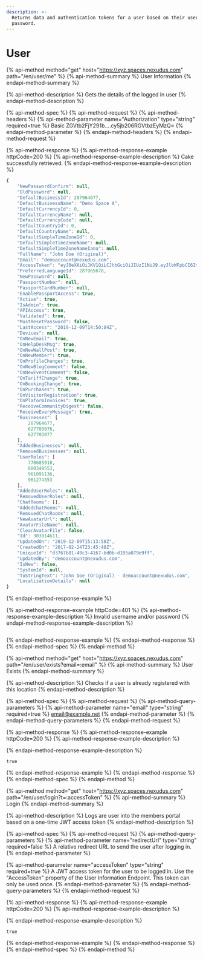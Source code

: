 ```yaml
---
description: >-
  Returns data and authentication tokens for a user based on their username and
  password.
---
```


# User

{% api-method method="get" host="https://xyz.spaces.nexudus.com" path="/en/user/me" %}
{% api-method-summary %}
User Information
{% endapi-method-summary %}

{% api-method-description %}
Gets the details of the logged in user
{% endapi-method-description %}

{% api-method-spec %}
{% api-method-request %}
{% api-method-headers %}
{% api-method-parameter name="Authorization" type="string" required=true %}
Basic ZGVtb2FjY291b....cy5jb206RGVtbzEyMzQ=
{% endapi-method-parameter %}
{% endapi-method-headers %}
{% endapi-method-request %}

{% api-method-response %}
{% api-method-response-example httpCode=200 %}
{% api-method-response-example-description %}
Cake successfully retrieved.
{% endapi-method-response-example-description %}

```javascript
{
    "NewPasswordConfirm": null,
    "OldPassword": null,
    "DefaultBusinessId": 287964677,
    "DefaultBusinessName": "Demo Space A",
    "DefaultCurrencyId": 0,
    "DefaultCurrencyName": null,
    "DefaultCurrencyCode": null,
    "DefaultCountryId": 0,
    "DefaultCountryName": null,
    "DefaultSimpleTimeZoneId": 0,
    "DefaultSimpleTimeZoneName": null,
    "DefaultSimpleTimeZoneNameIana": null,
    "FullName": "John Doe (Original)",
    "Email": "demoaccount@nexudus.com",
    "AccessToken": "eyJ0eXAiOiJKV1QiLCJhbGciOiJIUzI1NiJ9.eyJlbWFpbCI6ImRlbW9hY2NvdW50QG5leHVkdXMuY29tIiwiaXNzIjoic2VsZiIsImF1ZCI6Imh0dHBzOi8vc3BhY2VzLm5leHVkdXMuY29tIiwiZXhwIjoxNTc1OTA2MTQxLCJuYmYiOjE1NzU5MDQzNDF9.42EcWcSC7C0Ym9Rvvo4B1JC0uj_sWtgbusfPrn1kQDs",
    "PreferredLanguageId": 287965678,
    "NewPassword": null,
    "PassportNumber": null,
    "PassportCardNumber": null,
    "EnablePassportAccess": true,
    "Active": true,
    "IsAdmin": true,
    "APIAccess": true,
    "Validated": true,
    "MustResetPassword": false,
    "LastAccess": "2019-12-09T14:50:04Z",
    "Devices": null,
    "OnNewEmail": true,
    "OnHelpDeskMsg": true,
    "OnNewWallPost": true,
    "OnNewMember": true,
    "OnProfileChanges": true,
    "OnNewBlogComment": false,
    "OnNewEventComment": false,
    "OnTariffChange": true,
    "OnBookingChange": true,
    "OnPurchases": true,
    "OnVisitorRegistration": true,
    "OnPlaformInvoices": true,
    "ReceiveCommunityDigest": false,
    "ReceiveEveryMessage": true,
    "Businesses": [
        287964677,
        627703076,
        627703077
    ],
    "AddedBusinesses": null,
    "RemovedBusinesses": null,
    "UserRoles": [
        770685918,
        800349553,
        961091136,
        961274353
    ],
    "AddedUserRoles": null,
    "RemovedUserRoles": null,
    "ChatRooms": [],
    "AddedChatRooms": null,
    "RemovedChatRooms": null,
    "NewAvatarUrl": null,
    "AvatarFileName": null,
    "ClearAvatarFile": false,
    "Id": 303914611,
    "UpdatedOn": "2019-12-09T15:13:58Z",
    "CreatedOn": "2017-02-24T23:45:48Z",
    "UniqueId": "d3767b81-49c3-4167-bd0b-d185a079e9ff",
    "UpdatedBy": "demoaccount@nexudus.com",
    "IsNew": false,
    "SystemId": null,
    "ToStringText": "John Doe (Original) - demoaccount@nexudus.com",
    "LocalizationDetails": null
}
```
{% endapi-method-response-example %}

{% api-method-response-example httpCode=401 %}
{% api-method-response-example-description %}
Invalid username and/or password
{% endapi-method-response-example-description %}

```

```
{% endapi-method-response-example %}
{% endapi-method-response %}
{% endapi-method-spec %}
{% endapi-method %}

{% api-method method="get" host="https://xyz.spaces.nexudus.com" path="/en/user/exists?email=:email" %}
{% api-method-summary %}
User Exists
{% endapi-method-summary %}

{% api-method-description %}
Checks if a user is already registered with this location
{% endapi-method-description %}

{% api-method-spec %}
{% api-method-request %}
{% api-method-query-parameters %}
{% api-method-parameter name="email" type="string" required=true %}
email@example.net
{% endapi-method-parameter %}
{% endapi-method-query-parameters %}
{% endapi-method-request %}

{% api-method-response %}
{% api-method-response-example httpCode=200 %}
{% api-method-response-example-description %}

{% endapi-method-response-example-description %}

```
true
```
{% endapi-method-response-example %}
{% endapi-method-response %}
{% endapi-method-spec %}
{% endapi-method %}

{% api-method method="get" host="https://xyz.spaces.nexudus.com" path="/en/user/login?t=:accessToken" %}
{% api-method-summary %}
Login
{% endapi-method-summary %}

{% api-method-description %}
Logs are user into the members portal based on a one-time JWT access token
{% endapi-method-description %}

{% api-method-spec %}
{% api-method-request %}
{% api-method-query-parameters %}
{% api-method-parameter name="redirectUrl" type="string" required=false %}
A relative redirect URL to send the user after logging in.
{% endapi-method-parameter %}

{% api-method-parameter name="accessToken" type="string" required=true %}
A JWT access token for the user to be logged in. Use the "AccessToken" property of the User Information Endpoint. This token can only be used once.
{% endapi-method-parameter %}
{% endapi-method-query-parameters %}
{% endapi-method-request %}

{% api-method-response %}
{% api-method-response-example httpCode=200 %}
{% api-method-response-example-description %}

{% endapi-method-response-example-description %}

```
true
```
{% endapi-method-response-example %}
{% endapi-method-response %}
{% endapi-method-spec %}
{% endapi-method %}

